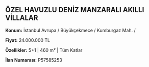 ## ÖZEL HAVUZLU DENİZ MANZARALI AKILLI VİLLALAR

**Konum:** İstanbul Avrupa / Büyükçekmece / Kumburgaz Mah. /

**Fiyat:** 24.000.000 TL

**Özellikler:** 5+1 | 460 m² | Tüm Katlar

**İlan Numarası:** P57585253
